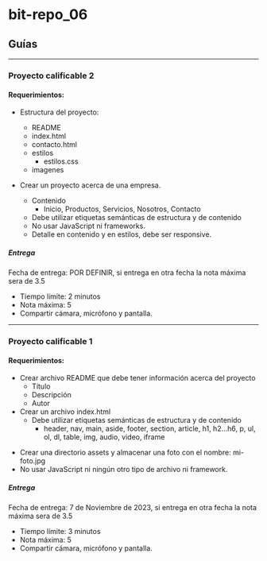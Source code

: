 # bit-repo_06
## Guías
---
### Proyecto calificable 2
#### Requerimientos:
* Estructura del proyecto:
  - README
  - index.html
  - contacto.html
  * estilos
    - estilos.css
  * imagenes

* Crear un proyecto acerca de una empresa.
  * Contenido
    - Inicio, Productos, Servicios, Nosotros, Contacto
  - Debe utilizar etiquetas semánticas de estructura y de contenido
  - No usar JavaScript ni frameworks.
  - Detalle en contenido y en estilos, debe ser responsive.
##### Entrega
Fecha de entrega: POR DEFINIR, si entrega en otra fecha la nota máxima sera de 3.5
- Tiempo límite: 2 minutos
- Nota máxima: 5
- Compartir cámara, micrófono y pantalla.
---
### Proyecto calificable 1
#### Requerimientos:
* Crear archivo README que debe tener información acerca del proyecto
  - Título
  - Descripción
  - Autor
* Crear un archivo index.html
  * Debe utilizar etiquetas semánticas de estructura y de contenido
    - header, nav, main, aside, footer, section, article, h1, h2...h6, p, ul, ol, dl, table, img, audio, video, iframe
- Crear una directorio assets y almacenar una foto con el nombre: mi-foto.jpg
- No usar JavaScript ni ningún otro tipo de archivo ni framework.
##### Entrega
Fecha de entrega: 7 de Noviembre de 2023, si entrega en otra fecha la nota máxima sera de 3.5
- Tiempo límite: 3 minutos
- Nota máxima: 5
- Compartir cámara, micrófono y pantalla.
